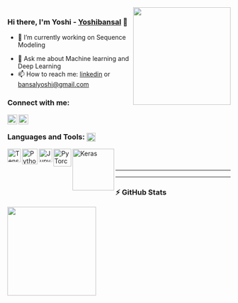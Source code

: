 
<!--
**Yoshibansal/Yoshibansal** is a ✨ _special_ ✨ repository because its `README.md` (this file) appears on your GitHub profile.

Here are some ideas to get you started:

- 🔭 I’m currently working on ...
- 🌱 I’m currently learning ...
- 👯 I’m looking to collaborate on ...
- 🤔 I’m looking for help with ...
- 💬 Ask me about ...
- 📫 How to reach me: ...
- 😄 Pronouns: ...
- ⚡ Fun fact: ...
-->

<img align='right' src="https://media.giphy.com/media/M9gbBd9nbDrOTu1Mqx/giphy.gif" width="220">

### Hi there, I'm Yoshi - [Yoshibansal][website] 👋

- 🔭 I’m currently working on Sequence Modeling
<!-- 🌱 I’m currently learning GANs -->
- 💬 Ask me about Machine learning and Deep Learning
- 📫 How to reach me: [linkedin] or bansalyoshi@gmail.com
<!-- - 👯 I’m looking to collaborate on 
- 🤔 I’m looking for help with ... -->
<!-- - 😄 Pronouns: ...
- ⚡ Fun fact: ... -->

### Connect with me:

[<img align="left" width="22px" src="https://www.firstdecatur.org/wp-content/uploads/2019/07/Globe-Icon-3.png" />][website]
[<img align="left" width="22px" src="https://media-exp1.licdn.com/dms/image/C4D0BAQGyOWvr4W0Pow/company-logo_200_200/0/1590003577120?e=2159024400&v=beta&t=CtsDFVp0TAdwyg73A8F82MohzKpAQy-pUGA13atPG6A" />][linkedin]

<br />

### Languages and Tools: <img align='center' src="https://media3.giphy.com/media/KAq5w47R9rmTuvWOWa/giphy.gif?cid=ecf05e47wqna3fg57xhsvd6g5081y8ovqc5xh33oyg2mpxke&rid=giphy.gif" width="20" height="20">

<p>
<img align="left" alt="Tensorflow" width="30px" src="https://cdn.creazilla.com/icons/3254442/tensorflow-icon-md.png" />
<img align="left" alt="Python" width="35px" src="https://www.python.org/static/opengraph-icon-200x200.png" />
<img align="left" alt="Jupyter" width="30px" src="https://upload.wikimedia.org/wikipedia/commons/thumb/3/38/Jupyter_logo.svg/1200px-Jupyter_logo.svg.png" />
<img align="left" alt="PyTorch" width="40px" src="https://pytorch.org/assets/images/pytorch-logo.png" />
<img align="left" alt="Keras" width="94px" src="https://miro.medium.com/max/600/0*LZQf7b4u8f97izwV.png" />
<p/>

<br /><br/>
________________________________________________________________________________________________
________________________________________________________________________________________________
### :zap: GitHub Stats
<p>
<!-- <img align="left" height="200" alt="Yoshi's GitHub Stats" src="https://github-readme-stats.vercel.app/api?username=Yoshibansal&show_icons=true&theme=gruvbox" /> -->

<img align="left" height="200" src="https://github-readme-stats.vercel.app/api/top-langs/?username=Yoshibansal&theme=gruvbox&hide_langs_below=1" />
</p>

<br />
<br />
<br />

<!-- <img align='center' src="https://media1.giphy.com/media/5mYcsVrgxtxt7QUc55/giphy.gif?cid=ecf05e47uyl773y9nc7j7vq3b0s3wyngq3lkw8us402da42j&rid=giphy.gif" width="820"> -->



[website]: https://yoshi-bansal.netlify.app/
[linkedin]: https://www.linkedin.com/in/yoshi-bansal-404aa218b
